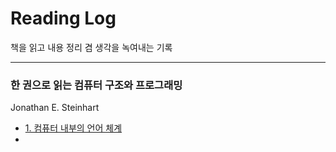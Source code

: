 # Reading Log

책을 읽고 내용 정리 겸 생각을 녹여내는 기록

---

### 한 권으로 읽는 컴퓨터 구조와 프로그래밍
Jonathan E. Steinhart
- [1. 컴퓨터 내부의 언어 체계](한_권으로_읽는_컴퓨터_구조와_프로그래밍/1_컴퓨터_내부의_언어_체계.md)
- 